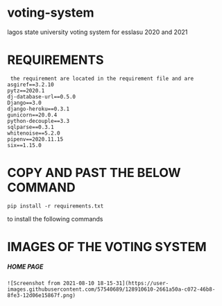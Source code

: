 # voting-system
lagos state university voting system for esslasu 2020 and 2021

# REQUIREMENTS
     the requirement are located in the requirement file and are 
    asgiref==3.2.10
    pytz==2020.1
    dj-database-url==0.5.0
    Django==3.0
    django-heroku==0.3.1
    gunicorn==20.0.4
    python-decouple==3.3
    sqlparse==0.3.1
    whitenoise==5.2.0
    pipenv==2020.11.15
    six==1.15.0
 # COPY AND PAST THE BELOW COMMAND
    pip install -r requirements.txt
  to install the following commands
# IMAGES OF THE VOTING SYSTEM
##### HOME PAGE
    ![Screenshot from 2021-08-10 18-15-31](https://user-images.githubusercontent.com/57540689/128910610-2661a50a-c072-46b8-8fe3-12d06e15867f.png)
